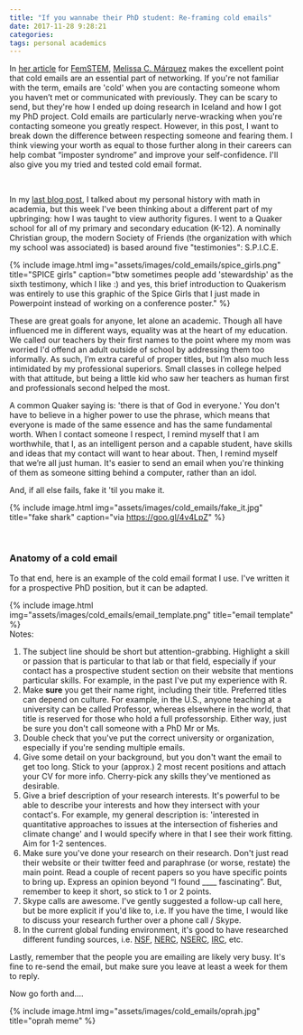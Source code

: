 ```yaml
---
title: "If you wannabe their PhD student: Re-framing cold emails"
date: 2017-11-28 9:28:21
categories:
tags: personal academics
---
```


In [her article][cold] for [FemSTEM][femstem], [Melissa C. Márquez][MCM] makes the excellent point that cold emails are an essential part of networking. If you're not familiar with the term, emails are 'cold' when you are contacting someone whom you haven’t met or communicated with previously. They can be scary to send, but they're how I ended up doing research in Iceland and how I got my PhD project. Cold emails are particularly nerve-wracking when you're contacting someone you greatly respect. However, in this post, I want to break down the difference between respecting someone and fearing them. I think viewing your worth as equal to those further along in their careers can help combat “imposter syndrome” and improve your self-confidence. I'll also give you my tried and tested cold email format.

<br>

In my [last blog post][last], I talked about my personal history with math in academia, but this week I've been thinking about a different part of my upbringing: how I was taught to view authority figures. I went to a Quaker school for all of my primary and secondary education (K-12). A nominally Christian group, the modern Society of Friends (the organization with which my school was associated) is based around five "testimonies": S.P.I.C.E.


{% include image.html img="assets/images/cold_emails/spice_girls.png" title="SPICE girls" caption="btw sometimes people add 'stewardship' as the sixth testimony, which I like :) and yes, this brief introduction to Quakerism was entirely to use this graphic of the Spice Girls that I just made in Powerpoint instead of working on a conference poster." %}


These are great goals for anyone, let alone an academic. Though all have influenced me in different ways, equality was at the heart of my education. We called our teachers by their first names to the point where my mom was worried I'd offend an adult outside of school by addressing them too informally. As such, I’m extra careful of proper titles, but I’m also much less intimidated by my professional superiors. Small classes in college helped with that attitude, but being a little kid who saw her teachers as human first and professionals second helped the most.

A common Quaker saying is: 'there is that of God in everyone.' You don't have to believe in a higher power to use the phrase, which means that everyone is made of the same essence and has the same fundamental worth. When I contact someone I respect, I remind myself that I am worthwhile, that I, as an intelligent person and a capable student, have skills and ideas that my contact will want to hear about. Then, I remind myself that we’re all just human. It's easier to send an email when you're thinking of them as someone sitting behind a computer, rather than an idol.

And, if all else fails, fake it 'til you make it.


{% include image.html img="assets/images/cold_emails/fake_it.jpg" title="fake shark" caption="via https://goo.gl/4v4LpZ" %}

<br>

### Anatomy of a cold email

To that end, here is an example of the cold email format I use. I've written it for a prospective PhD position, but it can be adapted.

{% include image.html img="assets/images/cold_emails/email_template.png" title="email template" %}
<br>
Notes:

1. The subject line should be short but attention-grabbing. Highlight a skill or passion that is particular to that lab or that field, especially if your contact has a prospective student section on their website that mentions particular skills. For example, in the past I've put my experience with R.
2. Make **sure** you get their name right, including their title. Preferred titles can depend on culture. For example, in the U.S., anyone teaching at a university can be called Professor, whereas elsewhere in the world, that title is reserved for those who hold a full professorship. Either way, just be sure you don't call someone with a PhD Mr or Ms.
3. Double check that you've put the correct university or organization, especially if you're sending multiple emails.
4. Give some detail on your background, but you don't want the email to get too long. Stick to your (approx.) 2 most recent positions and attach your CV for more info. Cherry-pick any skills they've mentioned as desirable.
5. Give a brief description of your research interests. It's powerful to be able to describe your interests and how they intersect with your contact's. For example, my general description is: 'interested in quantitative approaches to issues at the intersection of fisheries and climate change' and I would specify where in that I see their work fitting. Aim for 1-2 sentences.
6. Make sure you've done your research on their research. Don't just read their website or their twitter feed and paraphrase (or worse, restate) the main point. Read a couple of recent papers so you have specific points to bring up. Express an opinion beyond “I found ____ fascinating”. But, remember to keep it short, so stick to 1 or 2 points.
7. Skype calls are awesome. I've gently suggested a follow-up call here, but be more explicit if you'd like to, i.e. If you have the time, I would like to discuss your research further over a phone call / Skype.
8. In the current global funding environment, it's good to have researched different funding sources, i.e. [NSF][NSF], [NERC][NERC], [NSERC][NSERC], [IRC][IRC], etc.

Lastly, remember that the people you are emailing are likely very busy. It's fine to re-send the email, but make sure you leave at least a week for them to reply.

Now go forth and....

{% include image.html img="assets/images/cold_emails/oprah.jpg" title="oprah meme" %}


[cold]: https://femstem.com/2017/09/23/stemsaturdays-cold-emails/
[femstem]: https://femstem.com/
[MCM]: https://twitter.com/mcmsharksxx?lang=en
[last]: https://sowasser.com/history-math-statistics/
[NSF]: https://www.nsf.gov/funding/pgm_summ.jsp?pims_id=6201
[NERC]:http://www.nerc.ac.uk/funding/available/postgrad/
[NSERC]: http://www.nserc-crsng.gc.ca/Students-Etudiants/PG-CS/index_eng.asp
[IRC]: http://research.ie/funding/goipg/